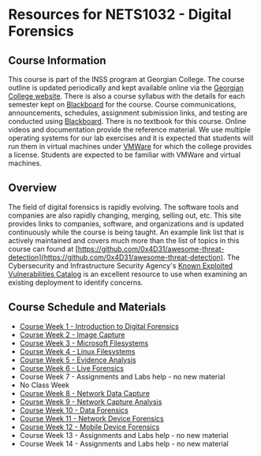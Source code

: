 # Resources for NETS1032 - Digital Forensics

## Course Information
This course is part of the INSS program at Georgian College. The course outline is updated periodically and kept available online via the [Georgian College website](https://georgiancollege.ca). There is also a course syllabus with the details for each semester kept on [Blackboard](https://gc.blackboard.com) for the course. Course communications, announcements, schedules, assignment submission links, and testing are conducted using [Blackboard](https://gc.blackboard.com).
There is no textbook for this course. Online videos and documentation provide the reference material.
We use multiple operating systems for our lab exercises and it is expected that students will run them in virtual machines under [VMWare](https://vmware.com) for which the college provides a license. Students are expected to be familiar with VMWare and virtual machines.

## Overview
The field of digital forensics is rapidly evolving. The software tools and companies are also rapidly changing, merging, selling out, etc. This site provides links to companies, software, and organizations and is updated continuously while the course is being taught. An example link list that is actively maintained and covers much more than the list of topics in this course can found at [https://github.com/0x4D31/awesome-threat-detection](https://github.com/0x4D31/awesome-threat-detection). The Cybersecurity and Infrastructure Security Agency's [Known Exploited Vulnerabilities Catalog](https://www.cisa.gov/known-exploited-vulnerabilities-catalog) is an excellent resource to use when examining an existing deployment to identify concerns.

## Course Schedule and Materials
* [Course Week 1 - Introduction to Digital Forensics](GCFlex/01-Intro.html)
* [Course Week 2 - Image Capture](GCFlex/02-Image-Capture.html)
* [Course Week 3 - Microsoft Filesystems](GCFlex/03-MS-filesystems.html)
* [Course Week 4 - Linux Filesystems](GCFlex/04-Linux-filesystems.html)
* [Course Week 5 - Evidence Analysis](GCFlex/05-Evidence-Analysis.html)
* [Course Week 6 - Live Forensics](GCFlex/06-Live-Forensics.html)
* Course Week 7 - Assignments and Labs help - no new material
* No Class Week
* [Course Week 8 - Network Data Capture](GCFlex/09-Network-Capture.html)
* [Course Week 9 - Network Capture Analysis](GCFlex/10-Network-Capture-Analysis.html)
* [Course Week 10 - Data Forensics](GCFlex/11-Data-Forensics.html)
* [Course Week 11 - Network Device Forensics](GCFlex/12-Network-Device-Forensics.html)
* [Course Week 12 - Mobile Device Forensics](GCFlex/13-Mobile-Device-Forensics.html)
* Course Week 13 - Assignments and Labs help - no new material
* Course Week 14 - Assignments and Labs help - no new material
